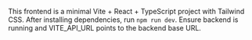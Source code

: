 This frontend is a minimal Vite + React + TypeScript project with Tailwind CSS.
After installing dependencies, run `npm run dev`. Ensure backend is running and
VITE_API_URL points to the backend base URL.
